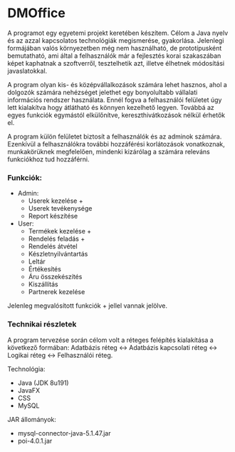 # DMOffice

A programot egy egyetemi projekt keretében készítem. Célom a Java nyelv és az azzal kapcsolatos technológiák megismerése, gyakorlása. Jelenlegi formájában valós környezetben még nem használható, de prototípusként bemutatható, ami által a felhasználók már a fejlesztés korai szakaszában képet kaphatnak a szoftverről, tesztelhetik azt, illetve élhetnek módosítási javaslatokkal. 

A program olyan kis- és középvállalkozások számára lehet hasznos, ahol a dolgozók számára nehézséget jelethet egy bonyolultabb vállalati információs rendszer használata. Ennél fogva a felhasználói felületet úgy lett kialakítva hogy átlátható és könnyen kezelhető legyen. Továbbá az egyes funkciók egymástól elkülőnítve, kereszthivátkozások nélkül érhetők el. 

A program külön felületet biztosít a felhasználók és az adminok számára. Ezenkívül a felhasználókra további hozzáférési korlátozások vonatkoznak, munkakörüknek megfelelően, mindenki kizárólag a számára releváns funkciókhoz tud hozzáférni.
  
  ### Funkciók:
  - Admin:
    - Userek kezelése +
    - Userek tevékenysége
    - Report készítése
  - User:
    - Termékek kezelése +
    - Rendelés feladás +
    - Rendelés átvétel
    - Készletnyilvántartás
    - Leltár
    - Értékesítés
    - Áru összekészítés
    - Kiszállítás
    - Partnerek kezelése
    
Jelenleg megvalósított funkciók + jellel vannak jelölve.

### Technikai részletek

A program tervezése során célom volt a réteges felépítés kialakítása a következő formában: Adatbázis réteg <-> Adatbázis kapcsolati réteg <-> Logikai réteg <-> Felhasználói réteg.

Technológia:
  - Java (JDK 8u191)
  - JavaFX
  - CSS
  - MySQL

JAR állományok:
  - mysql-connector-java-5.1.47.jar
  - poi-4.0.1.jar
